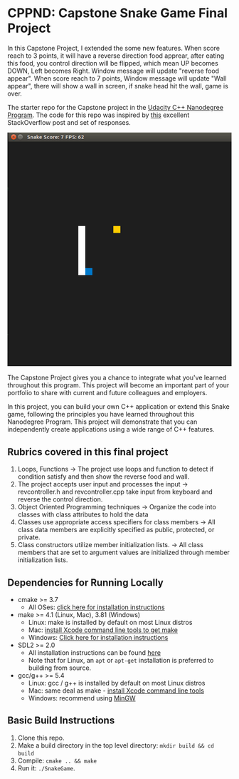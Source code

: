 # CPPND: Capstone Snake Game Final Project

In this Capstone Project, I extended the some new features. When score reach to 3 points, it will have a reverse direction food apprear,
after eating this food, you control direction will be flipped, which mean UP becomes DOWN, Left becomes Right. Window message will update "reverse food appear". When score reach to 7 points, Window message will update "Wall appear", there will show a wall in screen, if snake head hit the wall, game is over.

The starter repo for the Capstone project in the [Udacity C++ Nanodegree Program](https://www.udacity.com/course/c-plus-plus-nanodegree--nd213). The code for this repo was inspired by [this](https://codereview.stackexchange.com/questions/212296/snake-game-in-c-with-sdl) excellent StackOverflow post and set of responses.

<img src="snake_game.gif"/>

The Capstone Project gives you a chance to integrate what you've learned throughout this program. This project will become an important part of your portfolio to share with current and future colleagues and employers.

In this project, you can build your own C++ application or extend this Snake game, following the principles you have learned throughout this Nanodegree Program. This project will demonstrate that you can independently create applications using a wide range of C++ features.

## Rubrics covered in this final project

1. Loops, Functions -> The project use loops and function to detect if condition satisfy and then show the reverse food and wall.
2. The project accepts user input and processes the input -> revcontroller.h and revcontroller.cpp take input from keyboard and reverse the control direction.
3. Object Oriented Programming techniques -> Organize the code into classes with class attributes to hold the data
4. Classes use appropriate access specifiers for class members -> All class data members are explicitly specified as public, protected, or private.
5. Class constructors utilize member initialization lists. -> All class members that are set to argument values are initialized through member initialization lists.

## Dependencies for Running Locally
* cmake >= 3.7
  * All OSes: [click here for installation instructions](https://cmake.org/install/)
* make >= 4.1 (Linux, Mac), 3.81 (Windows)
  * Linux: make is installed by default on most Linux distros
  * Mac: [install Xcode command line tools to get make](https://developer.apple.com/xcode/features/)
  * Windows: [Click here for installation instructions](http://gnuwin32.sourceforge.net/packages/make.htm)
* SDL2 >= 2.0
  * All installation instructions can be found [here](https://wiki.libsdl.org/Installation)
  * Note that for Linux, an `apt` or `apt-get` installation is preferred to building from source.
* gcc/g++ >= 5.4
  * Linux: gcc / g++ is installed by default on most Linux distros
  * Mac: same deal as make - [install Xcode command line tools](https://developer.apple.com/xcode/features/)
  * Windows: recommend using [MinGW](http://www.mingw.org/)

## Basic Build Instructions

1. Clone this repo.
2. Make a build directory in the top level directory: `mkdir build && cd build`
3. Compile: `cmake .. && make`
4. Run it: `./SnakeGame`.
